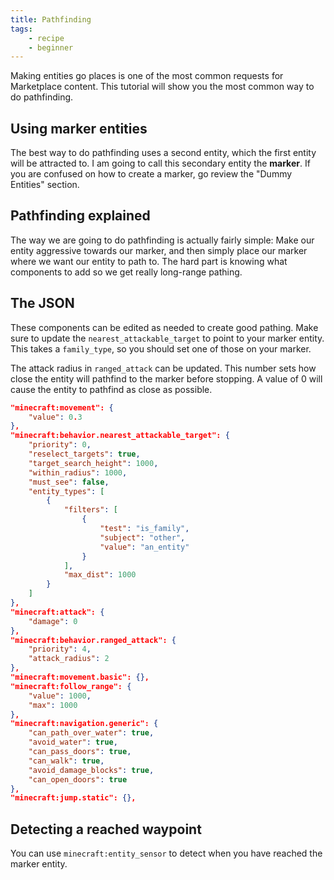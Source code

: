 ```yaml
---
title: Pathfinding
tags:
    - recipe
    - beginner
---
```


Making entities go places is one of the most common requests for Marketplace content. This tutorial will show you the most common way to do pathfinding.

## Using marker entities

The best way to do pathfinding uses a second entity, which the first entity will be attracted to. I am going to call this secondary entity the **marker**. If you are confused on how to create a marker, go review the "Dummy Entities" section.

## Pathfinding explained

The way we are going to do pathfinding is actually fairly simple: Make our entity aggressive towards our marker, and then simply place our marker where we want our entity to path to. The hard part is knowing what components to add so we get really long-range pathing.

## The JSON

These components can be edited as needed to create good pathing. Make sure to update the `nearest_attackable_target` to point to your marker entity. This takes a `family_type`, so you should set one of those on your marker.

The attack radius in `ranged_attack` can be updated. This number sets how close the entity will pathfind to the marker before stopping. A value of 0 will cause the entity to pathfind as close as possible.

<CodeHeader></CodeHeader>

```json
"minecraft:movement": {
    "value": 0.3
},
"minecraft:behavior.nearest_attackable_target": {
    "priority": 0,
    "reselect_targets": true,
    "target_search_height": 1000,
    "within_radius": 1000,
    "must_see": false,
    "entity_types": [
        {
            "filters": [
                {
                    "test": "is_family",
                    "subject": "other",
                    "value": "an_entity"
                }
            ],
            "max_dist": 1000
        }
    ]
},
"minecraft:attack": {
    "damage": 0
},
"minecraft:behavior.ranged_attack": {
    "priority": 4,
    "attack_radius": 2
},
"minecraft:movement.basic": {},
"minecraft:follow_range": {
    "value": 1000,
    "max": 1000
},
"minecraft:navigation.generic": {
    "can_path_over_water": true,
    "avoid_water": true,
    "can_pass_doors": true,
    "can_walk": true,
    "avoid_damage_blocks": true,
    "can_open_doors": true
},
"minecraft:jump.static": {},
```

## Detecting a reached waypoint

You can use `minecraft:entity_sensor` to detect when you have reached the marker entity.
